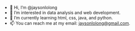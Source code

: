 - 👋 Hi, I’m @jaysonlolong
- 👀 I’m interested in data analysis and web development.
- 🌱 I’m currently learning html, css, java, and python.
- 📫 You can reach me at my email: jaysonlolong@gmail.com.


<!---
jaysonlolong/jaysonlolong is a ✨ special ✨ repository because its `README.md` (this file) appears on your GitHub profile.
You can click the Preview link to take a look at your changes.
--->
